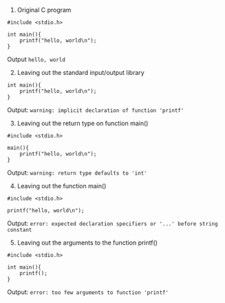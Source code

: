 1. Original C program  
```
#include <stdio.h>

int main(){
    printf("hello, world\n");
}
```

Output
`hello, world`

2. Leaving out the standard input/output library

```
int main(){
    printf("hello, world\n");
}
```

Output:
`warning: implicit declaration of function 'printf'`

3. Leaving out the return type on function main()

```
#include <stdio.h>

main(){
    printf("hello, world\n");
}
```

Output:
`warning: return type defaults to 'int'`

4. Leaving out the function main()

```
#include <stdio.h>

printf("hello, world\n");
```

Output:
`error: expected declaration specifiers or '...' before string constant`

5. Leaving out the arguments to the function printf()

```
#include <stdio.h>

int main(){
    printf();
}
```

Output:
`error: too few arguments to function 'printf'`